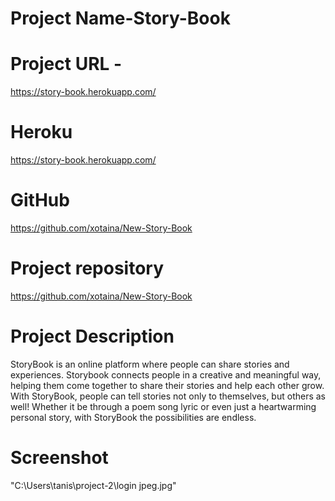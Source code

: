 # Project Name-Story-Book

# Project URL - 
https://story-book.herokuapp.com/


# Heroku

https://story-book.herokuapp.com/

# GitHub

https://github.com/xotaina/New-Story-Book

# Project repository 

https://github.com/xotaina/New-Story-Book

# Project Description

StoryBook is an online platform where people can share stories and experiences.
Storybook connects people in a creative and meaningful way, helping them come together to share their stories and help each other grow.
With StoryBook, people can tell stories not only to themselves, but others as well!
Whether it be through a poem song lyric or even just a heartwarming personal story, with StoryBook the possibilities are endless.


# Screenshot

"C:\Users\tanis\project-2\login jpeg.jpg"

